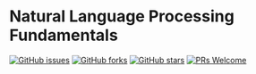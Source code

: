 # Natural Language Processing Fundamentals
[![GitHub issues](https://img.shields.io/github/issues/Develop-Packt/Natural-Language-Processing-Fundamentals.svg)](https://github.com/Develop-Packt/Natural-Language-Processing-Fundamentals/issues)
[![GitHub forks](https://img.shields.io/github/forks/Develop-Packt/Natural-Language-Processing-Fundamentals.svg)](https://github.com/Develop-Packt/Natural-Language-Processing-Fundamentals/network)
[![GitHub stars](https://img.shields.io/github/stars/Develop-Packt/Natural-Language-Processing-Fundamentals.svg)](https://github.com/Develop-Packt/Natural-Language-Processing-Fundamentals/stargazers)
[![PRs Welcome](https://img.shields.io/badge/PRs-welcome-brightgreen.svg)](https://github.com/Develop-Packt/Natural-Language-Processing-Fundamentals/pulls)

